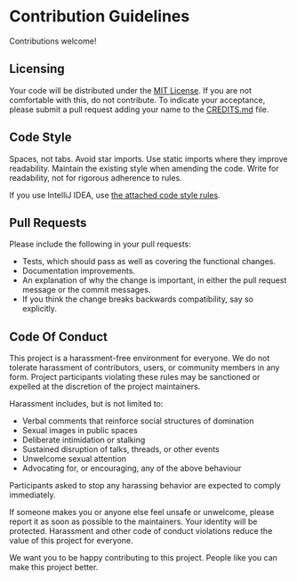 # Contribution Guidelines

Contributions welcome!

## Licensing

Your code will be distributed under the [MIT License](LICENSE.md). If you are
not comfortable with this, do not contribute. To indicate your acceptance,
please submit a pull request adding your name to the [CREDITS.md](CREDITS.md)
file.

## Code Style

Spaces, not tabs. Avoid star imports. Use static imports where they improve
readability. Maintain the existing style when amending the code. Write for
readability, not for rigorous adherence to rules.

If you use IntelliJ IDEA, use [the attached code style
rules](idea/code-style.xml).

## Pull Requests

Please include the following in your pull requests:

* Tests, which should pass as well as covering the functional changes.
* Documentation improvements.
* An explanation of why the change is important, in either the pull request
    message or the commit messages.
* If you think the change breaks backwards compatibility, say so explicitly.

## Code Of Conduct

This project is a harassment-free environment for everyone. We do not tolerate
harassment of contributors, users, or community members in any form. Project
participants violating these rules may be sanctioned or expelled at the
discretion of the project maintainers.

Harassment includes, but is not limited to:

* Verbal comments that reinforce social structures of domination
* Sexual images in public spaces
* Deliberate intimidation or stalking
* Sustained disruption of talks, threads, or other events
* Unwelcome sexual attention
* Advocating for, or encouraging, any of the above behaviour

Participants asked to stop any harassing behavior are expected to comply
immediately.

If someone makes you or anyone else feel unsafe or unwelcome, please report it
as soon as possible to the maintainers. Your identity will be protected.
Harassment and other code of conduct violations reduce the value of this
project for everyone.

We want you to be happy contributing to this project. People like you can make
this project better.
